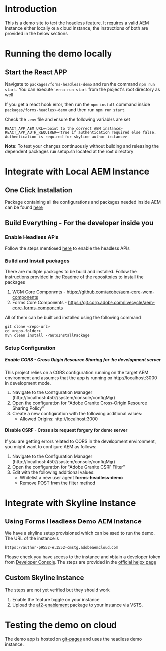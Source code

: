 # Introduction

This is a demo site to test the headless feature. It requires a valid AEM Instance either locally or a cloud instance,
the instructions of both are provided in the below sections

# Running the demo locally

## Start the React APP

Navigate to `packages/forms-headless-demo` and run the command `npm run start`. 
You can execute `lerna run start` from the project's root directory as well

If you get a react hook error, then run the `npm install` command inside 
`packages/forms-headless-demo` and then run `npm run start`. 

Check the `.env` file and ensure the following variables are set
```
REACT_APP_AEM_URL=<point to the correct AEM instance>
REACT_APP_AUTH_REQUIRED=<true if authentication required else false. Authentication is required for skyline author instance> 
```

**Note**: To test your changes continuously without building and releasing the dependent packages run setup.sh located
at the root directory

# Integrate with Local AEM Instance

## One Click Installation

Package containing all the configurations and packages needed inside AEM can be found 
[here](https://artifactory.corp.adobe.com/native/maven-aemforms-release-local/com/adobe/aem/af2-enablement/0.0.8/af2-enablement-0.0.8.zip)

## Build Everything - For the developer inside you

### Enable Headless APIs
Follow the steps mentioned 
[here](https://git.corp.adobe.com/livecycle/af2-rest-api/blob/master/README.md#enable-feature-toggle)
to enable the headless APIs

### Build and Install packages

There are multiple packages to be build and installed. Follow the instructions provided in the Readme of the 
repositories to install the packages

1. WCM Core Components - https://github.com/adobe/aem-core-wcm-components
2. Forms Core Components - https://git.corp.adobe.com/livecycle/aem-core-forms-components

All of them can be built and installed using the following command
```
git clone <repo-url>
cd <repo-folder>
mvn clean install -PautoInstallPackage
```

### Setup Configuration

##### Enable CORS - Cross Origin Resource Sharing for the development server

This project relies on a CORS configuration running on the target AEM environment and 
assumes that the app is running on http://localhost:3000 in development mode.

1. Navigate to the Configuration Manager (http://localhost:4502/system/console/configMgr)
2. Open the configuration for "Adobe Granite Cross-Origin Resource Sharing Policy"
3. Create a new configuration with the following additional values:
    - Allowed Origins: http://localhost:3000


#### Disable CSRF - Cross site request forgery for demo server

If you are getting errors related to CORS in the development environment, you might want to configure AEM as follows:

1. Navigate to the Configuration Manager (http://localhost:4502/system/console/configMgr)
2. Open the configuration for "Adobe Granite CSRF Filter"
3. Edit with the following additional values:
    - Whitelist a new user agent **forms-headless-demo**
    - Remove POST from the filter method

# Integrate with Skyline Instance

## Using Forms Headless Demo AEM Instance
We have a skyline setup provisioned which can be used to run the demo. The URL of the instance is 
```
https://author-p9552-e11552-cmstg.adobeaemcloud.com
```
Please check you have access to the instance and obtain a developer token from 
[Developer Console](https://dev-console-ns-team-aem-cm-stg-n3460.ethos14-stage-va7.dev.adobeaemcloud.com/#release-cm-p9552-e11552).
The steps are provided in the 
[official helpx page](https://experienceleague.adobe.com/docs/experience-manager-cloud-service/implementing/developing/generating-access-tokens-for-server-side-apis.html?lang=en)

## Custom Skyline Instance

The steps are not yet verified but they should work

1. Enable the feature toggle on your instance
2. Upload the
[af2-enablement](https://artifactory.corp.adobe.com/native/maven-aemforms-release-local/com/adobe/aem/af2-enablement/0.0.8/af2-enablement-0.0.8.zip)
package to your instance via VSTS.

# Testing the demo on cloud

The demo app is hosted on [git-pages](ttps://git.corp.adobe.com/pages/livecycle/af2-web-runtime/dist/) and uses the
headless demo instance.


